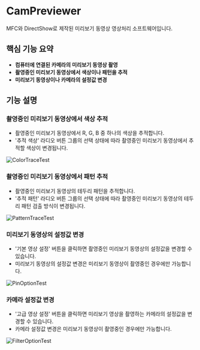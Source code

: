 # CamPreviewer

MFC와 DirectShow로 제작된 미리보기 동영상 영상처리 소프트웨어입니다.

## 핵심 기능 요약

* **컴퓨터에 연결된 카메라의 미리보기 동영상 촬영**
* **촬영중인 미리보기 동영상에서 색상이나 패턴을 추적**
* **미리보기 동영상이나 카메라의 설정값 변경**

## 기능 설명

### 촬영중인 미리보기 동영상에서 색상 추적

* 촬영중인 미리보기 동영상에서 R, G, B 중 하나의 색상을 추적합니다.
* '추적 색상' 라디오 버튼 그룹의 선택 상태에 따라 촬영중인 미리보기 동영상에서 추적할 색상이 변경됩니다.

![ColorTraceTest](https://raw.githubusercontent.com/toxync/CamPreviewer/master/demo_images/color_trace_test.gif)

### 촬영중인 미리보기 동영상에서 패턴 추적

* 촬영중인 미리보기 동영상의 테두리 패턴을 추적합니다.
* '추적 패턴' 라디오 버튼 그룹의 선택 상태에 따라 촬영중인 미리보기 동영상의 테두리 패턴 검출 방식이 변경됩니다.

![PatternTraceTest](https://raw.githubusercontent.com/toxync/CamPreviewer/master/demo_images/pattern_trace_test.gif)

### 미리보기 동영상의 설정값 변경

* '기본 영상 설정' 버튼을 클릭하면 촬영중인 미리보기 동영상의 설정값을 변경할 수 있습니다.
* 미리보기 동영상의 설정값 변경은 미리보기 동영상이 촬영중인 경우에만 가능합니다.

![PinOptionTest](https://raw.githubusercontent.com/toxync/CamPreviewer/master/demo_images/pin_option_test.gif)

### 카메라 설정값 변경

* '고급 영상 설정' 버튼을 클릭하면 미리보기 영상을 촬영하는 카메라의 설정값을 변경할 수 있습니다.
* 카메라 설정값 변경은 미리보기 동영상이 촬영중인 경우에만 가능합니다.

![FilterOptionTest](https://raw.githubusercontent.com/toxync/CamPreviewer/master/demo_images/filter_option_test.gif)
